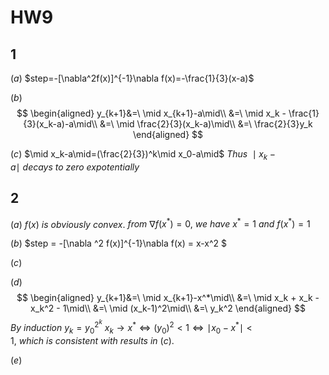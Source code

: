 # HW9

## 1

$(a)$
$step=-[\nabla^2f(x)]^{-1}\nabla f(x)=-\frac{1}{3}(x-a)$

$(b)$
$$
\begin{aligned}
y_{k+1}&=\ \mid x_{k+1}-a\mid\\
&=\ \mid x_k - \frac{1}{3}(x_k-a)-a\mid\\
&=\ \mid \frac{2}{3}(x_k-a)\mid\\
&=\ \frac{2}{3}y_k
\end{aligned}
$$

$(c)$
$\mid x_k-a\mid=(\frac{2}{3})^k\mid x_0-a\mid$
$Thus\ \mid x_k-a\mid\ decays\ to\ zero\ expotentially$

## 2

$(a)$
$f(x)\ is\ obviously\ convex.$
$from\ \nabla f(x^*)=0,\ we\ have\ x^*=1\ and\ f(x^*)=1$

$(b)$
$step = -[\nabla ^2 f(x)]^{-1}\nabla f(x) = x-x^2
$

$(c)$

$(d)$
$$
\begin{aligned}
y_{k+1}&=\ \mid x_{k+1}-x^*\mid\\
&=\ \mid x_k + x_k - x_k^2 - 1\mid\\
&=\ \mid (x_k-1)^2\mid\\
&=\ y_k^2
\end{aligned}
$$
$By\ induction\ y_k=y_0^{2^k}$
$x_k\rightarrow x^* \Leftrightarrow (y_0)^2< 1\Leftrightarrow \mid x_0-x^*\mid < 1,\ which\ is\ consistent\ with\ results\ in\ (c).$

$(e)$
